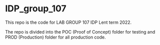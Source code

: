 # IDP_group_107

This repo is the code for LAB GROUP 107 IDP Lent term 2022.

The repo is divided into the POC (Proof of Concept) folder for testing and PROD (Production) folder for all production code.